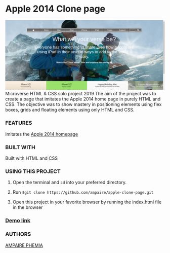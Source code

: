 # Apple 2014 Clone page
![screenshot](/images/apple.png)
Microverse HTML &amp; CSS solo project 2019
The aim of the project was to create a page that imitates the Apple 2014 home page in purely HTML and CSS.
The objective was to show mastery in positioning elements using flex boxes, grids and floating elements using only HTML and CSS.

### FEATURES
Imitates the [Apple 2014 homepage](http://archive.fo/UW4oR)


### BUILT WITH
Built with HTML and CSS

### USING THIS PROJECT
1. Open the terminal and ``cd`` into your preferred directory.

2. Run ``$git clone https://github.com/ampaire/apple-clone-page.git``

3. Open this project in your favorite browser by running the index.html file in the browser



### [Demo link](https://raw.githack.com/ampaire/apple-clone-page/ft-development/index.html)
### AUTHORS
[AMPAIRE PHEMIA](https://github.com/ampaire)
